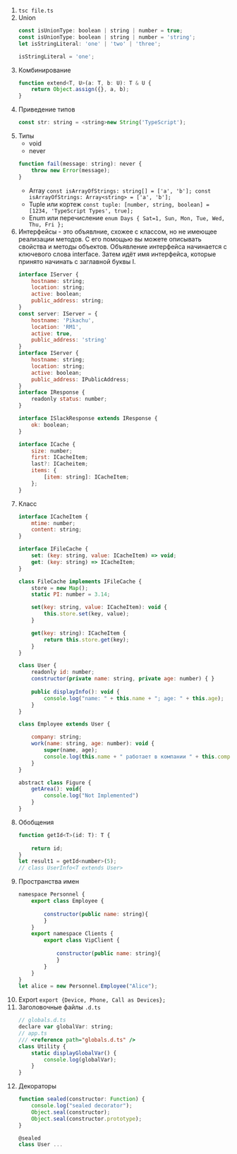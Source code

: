 1. `tsc file.ts`
1. Union
    ```javascript
    const isUnionType: boolean | string | number = true;
    const isUnionType: boolean | string | number = 'string';
    let isStringLiteral: 'one' | 'two' | 'three';

    isStringLiteral = 'one';
    ```
1. Комбинирование
    ```javascript
    function extend<T, U>(a: T, b: U): T & U {
        return Object.assign({}, a, b);
    }
    ```
1. Приведение типов
    ```javascript
    const str: string = <string>new String('TypeScript');
    ```
1.  Типы
    - void
    - never
    ```javascript
    function fail(message: string): never {
        throw new Error(message);
    }
    ```
    - Array `const isArrayOfStrings: string[] = ['a', 'b']; const isArrayOfStrings: Array<string> = ['a', 'b'];`
    - Tuple или кортеж `const tuple: [number, string, boolean] = [1234, 'TypeScript Types', true];`
    - Enum или перечисление `enum Days { Sat=1, Sun, Mon, Tue, Wed, Thu, Fri };`
1. Интерфейсы - это объявлние, схожее с классом, но не имеющее реализации методов. С его помощью вы можете описывать свойства и методы объектов. Объявление интерфейса начинается с ключевого слова interface. Затем идёт имя интерфейса, которые принято начинать с заглавной буквы I. 
    ```javascript
    interface IServer {
        hostname: string;
        location: string;
        active: boolean;
        public_address: string;
    }
    const server: IServer = {
        hostname: 'Pikachu',
        location: 'RM1',
        active: true,
        public_address: 'string'
    }
    interface IServer {
        hostname: string;
        location: string;
        active: boolean;
        public_address: IPublicAddress;
    }
    interface IResponse {
        readonly status: number;
    }

    interface ISlackResponse extends IResponse {
        ok: boolean;
    }

    interface ICache {
        size: number;
        first: ICacheItem;
        last?: ICacheitem;
        items: {
            [item: string]: ICacheItem;
        };
    }
    ```
1. Класс
    ```javascript
    interface ICacheItem {
        mtime: number;
        content: string;
    }

    interface IFileCache {
        set: (key: string, value: ICacheItem) => void;
        get: (key: string) => ICacheItem;
    }

    class FileCache implements IFileCache {
        store = new Map();
        static PI: number = 3.14;

        set(key: string, value: ICacheItem): void {
            this.store.set(key, value);
        }

        get(key: string): ICacheItem {
            return this.store.get(key);
        }
    }

    class User {
        readonly id: number;
        constructor(private name: string, private age: number) { }
        
        public displayInfo(): void {
            console.log("name: " + this.name + "; age: " + this.age);
        }
    }

    class Employee extends User {
    
        company: string;
        work(name: string, age: number): void {
            super(name, age);
            console.log(this.name + " работает в компании " + this.company);
        }
    }

    abstract class Figure {
        getArea(): void{
            console.log("Not Implemented")
        }
    }

    ```
1. Обобщения
    ```javascript
    function getId<T>(id: T): T {
        
        return id;
    }
    let result1 = getId<number>(5);
    // class UserInfo<T extends User>
    ```
1. Пространства имен
    ```javascript
    namespace Personnel {
        export class Employee {
        
            constructor(public name: string){
            }
        }
        export namespace Clients {
            export class VipClient {
            
                constructor(public name: string){
                }
            }
        }
    }
    let alice = new Personnel.Employee("Alice");
    ```
1. Export `export {Device, Phone, Call as Devices};`
1. Заголовочные файлы `.d.ts`
    ```javascript
    // globals.d.ts
    declare var globalVar: string;
    // app.ts
    /// <reference path="globals.d.ts" />
    class Utility {
        static displayGlobalVar() {
            console.log(globalVar);
        }
    }
    ```
1. Декораторы
    ```javascript
    function sealed(constructor: Function) {
        console.log("sealed decorator");
        Object.seal(constructor);
        Object.seal(constructor.prototype);
    }
    
    @sealed
    class User ...
    ```

